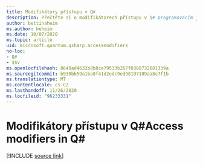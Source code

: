 ```yaml
---
title: Modifikátory přístupu v Q#
description: Přečtěte si o modifikátorech přístupu v Q# programovacím jazyce.
author: bettinaheim
ms.author: beheim
ms.date: 10/07/2020
ms.topic: article
uid: microsoft.quantum.qsharp.accessmodifiers
no-loc:
- Q#
- $$v
ms.openlocfilehash: 8648ad4632b8b8ca79533b267f8368732681339a
ms.sourcegitcommit: b930bb59a1ba8f41d2edc9ed98197109aa8c7f1b
ms.translationtype: MT
ms.contentlocale: cs-CZ
ms.lasthandoff: 11/26/2020
ms.locfileid: "96233331"
---
```

# <a name="access-modifiers-in-no-locq"></a><span data-ttu-id="2656c-103">Modifikátory přístupu v Q#</span><span class="sxs-lookup"><span data-stu-id="2656c-103">Access modifiers in Q#</span></span>

[!INCLUDE [source link](~/includes/qsharp-language/Specifications/Language/1_ProgramStructure/6_AccessModifiers.md)]


